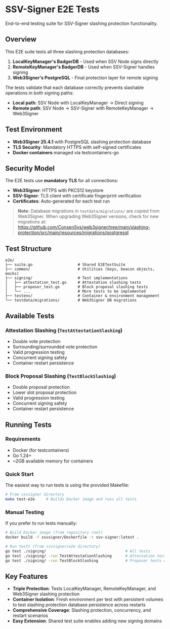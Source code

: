 # SSV-Signer E2E Tests

End-to-end testing suite for SSV-Signer slashing protection functionality.

## Overview

This E2E suite tests all three slashing protection databases:

1. **LocalKeyManager's BadgerDB** - Used when SSV Node signs directly
2. **RemoteKeyManager's BadgerDB** - Used when SSV-Signer handles signing
3. **Web3Signer's PostgreSQL** - Final protection layer for remote signing

The tests validate that each database correctly prevents slashable operations in both signing paths:
- **Local path**: SSV Node with LocalKeyManager → Direct signing
- **Remote path**: SSV Node → SSV-Signer with RemoteKeyManager → Web3Signer

## Test Environment

- **Web3Signer 25.4.1** with PostgreSQL slashing protection database
- **TLS Security**: Mandatory HTTPS with self-signed certificates
- **Docker containers** managed via testcontainers-go

## Security Model

The E2E tests use **mandatory TLS** for all connections:
- **Web3Signer**: HTTPS with PKCS12 keystore
- **SSV-Signer**: TLS client with certificate fingerprint verification
- **Certificates**: Auto-generated for each test run

> **Note**: Database migrations in `testdata/migrations/` are copied from Web3Signer. When upgrading Web3Signer versions, check for new migrations at: https://github.com/ConsenSys/web3signer/tree/main/slashing-protection/src/main/resources/migrations/postgresql

## Test Structure

```
e2e/
├── suite.go                    # Shared E2ETestSuite
├── common/                     # Utilities (keys, beacon objects, mocks)
├── signing/                    # Test implementations
│   ├── attestation_test.go     # Attestation slashing tests
│   ├── proposer_test.go        # Block proposal slashing tests
│   └── ...                     # More tests to be implemented
├── testenv/                    # Container & environment management
└── testdata/migrations/        # Web3Signer DB migrations
```

## Available Tests

### Attestation Slashing (`TestAttestationSlashing`)
- Double vote protection
- Surrounding/surrounded vote protection
- Valid progression testing
- Concurrent signing safety
- Container restart persistence

### Block Proposal Slashing (`TestBlockSlashing`)  
- Double proposal protection
- Lower slot proposal protection
- Valid progression testing
- Concurrent signing safety
- Container restart persistence

## Running Tests

### Requirements

- Docker (for testcontainers)
- Go 1.24+
- ~2GB available memory for containers

### Quick Start

The easiest way to run tests is using the provided Makefile:

```bash
# From ssvsigner directory
make test-e2e     # Builds Docker image and runs all tests
```

### Manual Testing

If you prefer to run tests manually:

```bash
# Build Docker image (from repository root)
docker build -f ssvsigner/Dockerfile -t ssv-signer:latest .

# Run tests (from ssvsigner/e2e directory)
go test ./signing/                                   # All tests
go test ./signing/ -run TestAttestationSlashing      # Attestation tests only
go test ./signing/ -run TestBlockSlashing            # Proposer tests only
```

## Key Features

- **Triple Protection**: Tests LocalKeyManager, RemoteKeyManager, and Web3Signer slashing protection
- **Container Isolation**: Fresh environment per test with persistent volumes to test slashing protection database persistence across restarts
- **Comprehensive Coverage**: Slashing protection, concurrency, and restart scenarios
- **Easy Extension**: Shared test suite enables adding new signing domains

